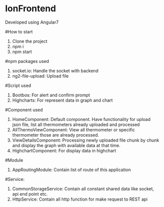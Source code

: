 # IonFrontend

Developed using Angular7

#How to start
1. Clone the project
2. npm i
3. npm start

#npm packages used
1. socket.io: Handle the socket with backend
2. ng2-file-upload: Upload file

#Script used
1. Bootbos: For alert and confirm prompt
2. Highcharts: For represent data in graph and chart

#Component used
1. HomeComponent: Default component. Have functionality for upload json file, list all thermometers already uploaded and processed
2. AllThermoViewComponent: View all thermometer or specific thermometer those are already processed.
3. ViewDetailsComponent: Processing newly uploaded file chunk by chunk and display the graph with available data at that time.
4. HighchartComponent: For display data in highchart

#Module
1. AppRoutingModule: Contain list of route of this application

#Service: 
1. CommonStorageService: Contain all constant shared data like socket, api end point etc.
2. HttpService: Contain all http function for make request to REST api

